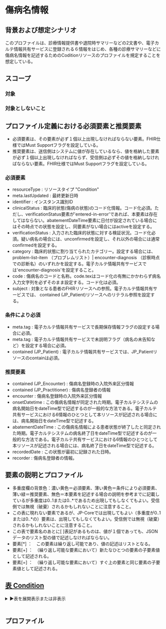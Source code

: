 # 傷病名情報

## 背景および想定シナリオ
このプロファイルは、診療情報提供書や退院時サマリーなどの2文書や、電子カルテ情報共有サービスに登録される６情報をはじめ、各種の診療サマリーなどに傷病名情報を記述するためのCoditionリソースのプロファイルを規定することを想定している。


## スコープ
### 対象


### 対象としないこと

## プロファイル定義における必須要素と推奨要素
  - 必須要素は、その要素が必ず１個以上出現しなければならない要素。FHIR仕様ではMust Supportフラグを設定している。
  - 推奨要素は、送信側はシステムに値が存在しているなら、値を格納した要素が必ず１個以上出現しなければならず、受信側は必ずその値を格納しなければならない要素。FHIR仕様ではMust Supportフラグを設定している。

### 必須要素
  - resourceType : リソースタイプ "Condition"
  - meta.lastUpdated : 最終更新日時
  - identifier : インスタンス識別ID
  - clinicalStatus : 臨床的状態(傷病の状態)のコード化情報。コード化必須。ただし、verificationStatus要素が'entered-in-error'であれば、本要素は存在してはならない。abatementDateTime要素に日付が設定されている場合にはその時点での状態を設定し、同要素がない場合にはactiveを設定する。
  - verificationStatus : 入力された臨床的状態に対する検証状況。コード化必須。疑い病名の場合には、unconfirmedを設定し、それ以外の場合には通常confirmedを設定する。
  - category : 臨床的状態に割り当てられたカテゴリー。設定する場合には、problem-list-item （プロブレムリスト）| encounter-diagnosis （診察時点での診断名）のいずれかを設定する。電子カルテ情報共有サービスでは'encounter-diagnosis'を設定すること。
  - code : 傷病名のコードと名称。code.texはコード化の有無にかかわらず病名入力文字列を必ずそのまま設定する。コード化は必須。
  - subject : 対象となる患者のFHIRリソースへの参照。電子カルテ情報共有サービスでは、 contained (JP_Patient)リソースへのリテラル参照を設定する。

### 条件により必須
  - meta.tag : 電子カルテ情報共有サービスで長期保存情報フラグの設定する場合に必須。
  - meta.tag : 電子カルテ情報共有サービスで未説明フラグ（病名の未告知など）を設定する場合に必須。
  - contained (JP_Patient) : 電子カルテ情報共有サービスでは、JP_Patientリソースのcontainは必須。

### 推奨要素
  - contained (JP_Encounter) : 傷病名登録時の入院外来区分情報
  - contained (JP_Practitioner) : 傷病名登録者の情報
  - encounter : 傷病名登録時の入院外来区分情報
  - onsetDatetime : この傷病名情報が同定された時期。電子カルテシステムの病名開始日をdateTime型で記述するのが一般的な方法である。電子カルテ共有サービスにおける6情報のひとつとして本リソースが記述される場合には、病名開始日をdateTime型で記述する。
  - abatementDateTime : この傷病名情報による患者状態が終了したと同定された時期。電子カルテシステムの病名終了日をdateTime型で記述するのが一般的な方法である。電子カルテ共有サービスにおける6情報のひとつとして本リソースが記述される場合には、病名終了日をdateTime型で記述する。
  - recordedDate : この状態が最初に記録された日時。
  - recorder : 傷病名登録者の情報。

## 要素の説明とプロファイル
  - 多重度欄の背景色：濃い黄色＝必須要素、薄い黄色＝条件により必須要素、薄い緑＝推奨要素、無色＝本要素を記述する場合の説明を参考までに記載しているが多重度は0..1または0..*であるため出現してもしなくてもよい。受信側では無視（破棄）されるかもしれないことに注意すること。
  - この表に現れない要素であるが、JP-Coreでは出現してもよい（多重度が0..1または0..*の）要素は、出現してもしなくてもよい。受信側では無視（破棄）されるかもしれないことに注意すること。
  - この表で要素名のあとに[ ]表記があるものは、値が１個であっても、JSONデータのリスト型の値で記述しなければならない。
  - 要素[*] ：　この要素は繰り返し可能であり、値の記述はリストとなる。
  - 要素[+] ：　（繰り返し可能な要素において）新たなひとつの要素の子要素値として記述される。
  - 要素[=] ：　（繰り返し可能な要素において）すぐ上の要素と同じ要素の子要素値として記述される。


## [表 Condition](Condition.html)
<details>
<summary>▶️表を展開表示または非表示</summary>
<div id="ConditionTable_25764" class="StructureDefinition-JP-Condition-eCS-intro-profile-table" align=center x:publishsource="Excel">

<table border=0 cellpadding=0 cellspacing=0 width=1028 style='border-collapse:
 collapse;table-layout:fixed;width:771pt'>
 <col width=97 style='mso-width-source:userset;mso-width-alt:2669;width:73pt'>
 <col width=73 span=3 style='mso-width-source:userset;mso-width-alt:2011;
 width:55pt'>
 <col width=35 style='mso-width-source:userset;mso-width-alt:950;width:26pt'>
 <col width=87 style='mso-width-source:userset;mso-width-alt:2377;width:65pt'>
 <col width=359 style='mso-width-source:userset;mso-width-alt:9837;width:269pt'>
 <col width=36 style='mso-width-source:userset;mso-width-alt:987;width:27pt'>
 <col width=195 style='mso-width-source:userset;mso-width-alt:5339;width:146pt'>
 <tr height=100 style='height:75.0pt'>
  <td height=100 class=xl65 width=97 style='height:75.0pt;width:73pt'>要素Lv1</td>
  <td class=xl66 width=73 style='width:55pt'>要素Lv2</td>
  <td class=xl66 width=73 style='width:55pt'>要素Lv3</td>
  <td class=xl66 width=73 style='width:55pt'>要素Lv4</td>
  <td class=xl67 width=35 style='width:26pt'>多重度</td>
  <td class=xl66 width=87 style='width:65pt'>型</td>
  <td class=xl66 width=359 style='width:269pt'>説明</td>
  <td class=xl66 width=36 style='width:27pt'><ruby>固定値<span style='display:
  none'><rt class=font5>コテイチ</rt></span></ruby> <br>
    <ruby>／<span style='display:none'><rt class=font5>レイジ</rt></span></ruby> <ruby>例<span
  style='display:none'><rt class=font5>ジ</rt></span></ruby> 示</td>
  <td class=xl68 width=195 style='width:146pt'><ruby>固定値<span style='display:
  none'><rt class=font5>コテイチ</rt></span></ruby> または<ruby>例示<span
  style='display:none'><rt class=font5>レイジ</rt></span></ruby></td>
 </tr>
 <tr height=40 style='height:30.0pt'>
  <td height=40 class=xl69 width=97 style='height:30.0pt;width:73pt'>resourceType</td>
  <td class=xl70 width=73 style='width:55pt'>　</td>
  <td class=xl70 width=73 style='width:55pt'>　</td>
  <td class=xl70 width=73 style='width:55pt'>　</td>
  <td class=xl71 width=35 style='width:26pt'>1..1</td>
  <td class=xl70 width=87 style='width:65pt'>　</td>
  <td class=xl72 width=359 style='width:269pt'>Conditionリソースであることを示す</td>
  <td class=xl70 width=36 style='width:27pt'>固定値</td>
  <td class=xl73 width=195 style='width:146pt'>&quot;Condition&quot;</td>
 </tr>
 <tr height=27 style='height:20.0pt'>
  <td height=27 class=xl69 width=97 style='height:20.0pt;width:73pt'>meta</td>
  <td class=xl70 width=73 style='width:55pt'>　</td>
  <td class=xl70 width=73 style='width:55pt'>　</td>
  <td class=xl70 width=73 style='width:55pt'>　</td>
  <td class=xl71 width=35 style='width:26pt'>1..1</td>
  <td class=xl70 width=87 style='width:65pt'>Meta</td>
  <td class=xl70 width=359 style='width:269pt'>　</td>
  <td class=xl70 width=36 style='width:27pt'>　</td>
  <td class=xl73 width=195 style='width:146pt'>　</td>
 </tr>
 <tr height=40 style='height:30.0pt'>
  <td height=40 class=xl69 width=97 style='height:30.0pt;width:73pt'>meta</td>
  <td class=xl70 width=73 style='width:55pt'>lastUpdated</td>
  <td class=xl70 width=73 style='width:55pt'>　</td>
  <td class=xl70 width=73 style='width:55pt'>　</td>
  <td class=xl71 width=35 style='width:26pt'>1..1</td>
  <td class=xl70 width=87 style='width:65pt'>instant</td>
  <td class=xl70 width=359 style='width:269pt'>最終更新日時。YYYY-MM-DDThh:mm:ss.sss+zz:zz</td>
  <td class=xl70 width=36 style='width:27pt'>例示</td>
  <td class=xl73 width=195 style='width:146pt'>&quot;2015-02-07T13:28:17.239+09:00&quot;</td>
 </tr>
 <tr height=80 style='height:60.0pt'>
  <td height=80 class=xl69 width=97 style='height:60.0pt;width:73pt'>meta</td>
  <td class=xl70 width=73 style='width:55pt'>profile[+]</td>
  <td class=xl70 width=73 style='width:55pt'>　</td>
  <td class=xl70 width=73 style='width:55pt'>　</td>
  <td class=xl74 width=35 style='width:26pt'>0..*</td>
  <td class=xl70 width=87 style='width:65pt'>canonical(StructureDefinition)</td>
  <td class=xl70 width=359 style='width:269pt'>準拠しているプロファイルを受信側に通知したい場合には、本文書のプロファイルを識別するURLを指定する。</td>
  <td class=xl70 width=36 style='width:27pt'>固定値</td>
  <td class=xl73 width=195 style='width:146pt'>&quot;http://jpfhir.jp/fhir/eClinicalSummary/StructureDefinition/JP_AllergyIntolerance_eClinicalSummary&quot;</td>
 </tr>
 <tr height=27 style='height:20.0pt'>
  <td height=27 class=xl69 width=97 style='height:20.0pt;width:73pt'>meta</td>
  <td class=xl70 width=73 style='width:55pt'>tag[*]</td>
  <td class=xl70 width=73 style='width:55pt'>　</td>
  <td class=xl70 width=73 style='width:55pt'>　</td>
  <td class=xl74 width=35 style='width:26pt'>0..*</td>
  <td class=xl70 width=87 style='width:65pt'>Coding</td>
  <td class=xl70 width=359 style='width:269pt'><ruby>本リソースのタグ情報<span
  style='display:none'><rt>ジョウホウ </rt></span></ruby></td>
  <td class=xl70 width=36 style='width:27pt'>　</td>
  <td class=xl73 width=195 style='width:146pt'>　</td>
 </tr>
 <tr height=60 style='height:45.0pt'>
  <td height=60 class=xl69 width=97 style='height:45.0pt;width:73pt'>meta</td>
  <td class=xl70 width=73 style='width:55pt'>tag[+]</td>
  <td class=xl70 width=73 style='width:55pt'>system</td>
  <td class=xl70 width=73 style='width:55pt'>　</td>
  <td class=xl74 width=35 style='width:26pt'>1..1</td>
  <td class=xl70 width=87 style='width:65pt'>uri</td>
  <td class=xl75 width=359 style='width:269pt'>電子カルテ情報共有サービスで長期保存情報フラグの設定する場合に使用</td>
  <td class=xl70 width=36 style='width:27pt'>固定値</td>
  <td class=xl73 width=195 style='width:146pt'>&quot;http:/jpfhir.jp/fhir/clins/CodeSystem/JP_ehrshrs_indication&quot;</td>
 </tr>
 <tr height=40 style='height:30.0pt'>
  <td height=40 class=xl69 width=97 style='height:30.0pt;width:73pt'>meta</td>
  <td class=xl70 width=73 style='width:55pt'>tag[=]</td>
  <td class=xl70 width=73 style='width:55pt'>code</td>
  <td class=xl70 width=73 style='width:55pt'>　</td>
  <td class=xl74 width=35 style='width:26pt'>1..1</td>
  <td class=xl70 width=87 style='width:65pt'>code</td>
  <td class=xl70 width=359 style='width:269pt'>長期保存情報フラグ</td>
  <td class=xl70 width=36 style='width:27pt'>固定値</td>
  <td class=xl73 width=195 style='width:146pt'>&quot;LTS&quot;</td>
 </tr>
 <tr height=100 style='height:75.0pt'>
  <td height=100 class=xl69 width=97 style='height:75.0pt;width:73pt'>meta</td>
  <td class=xl70 width=73 style='width:55pt'>tag[+]</td>
  <td class=xl70 width=73 style='width:55pt'>system</td>
  <td class=xl70 width=73 style='width:55pt'>　</td>
  <td class=xl74 width=35 style='width:26pt'>1..1</td>
  <td class=xl70 width=87 style='width:65pt'>uri</td>
  <td class=xl75 width=359 style='width:269pt'>電子カルテ情報共有サービスで未告知情報または未説明フラグを設定する場合に使用（本リソース種別で使用することが許可されているか、あるいは設定した情報が利用されるかどうかについては、電子カルテ情報共有サービスの運用仕様によって確認することが必要）</td>
  <td class=xl70 width=36 style='width:27pt'>固定値</td>
  <td class=xl73 width=195 style='width:146pt'>&quot;http:/jpfhir.jp/fhir/clins/CodeSystem/JP_ehrshrs_indication&quot;</td>
 </tr>
 <tr height=40 style='height:30.0pt'>
  <td height=40 class=xl69 width=97 style='height:30.0pt;width:73pt'>meta</td>
  <td class=xl70 width=73 style='width:55pt'>tag[=]</td>
  <td class=xl70 width=73 style='width:55pt'>code</td>
  <td class=xl70 width=73 style='width:55pt'>　</td>
  <td class=xl74 width=35 style='width:26pt'>1..1</td>
  <td class=xl70 width=87 style='width:65pt'>code</td>
  <td class=xl70 width=359 style='width:269pt'>未告知情報または未説明フラグ</td>
  <td class=xl70 width=36 style='width:27pt'>固定値</td>
  <td class=xl73 width=195 style='width:146pt'>&quot;UNINFORMED&quot;</td>
 </tr>
 <tr height=27 style='height:20.0pt'>
  <td height=27 class=xl69 width=97 style='height:20.0pt;width:73pt'>contained[*]</td>
  <td class=xl70 width=73 style='width:55pt'>　</td>
  <td class=xl70 width=73 style='width:55pt'>　</td>
  <td class=xl70 width=73 style='width:55pt'>　</td>
  <td class=xl76 width=35 style='width:26pt'>0..*</td>
  <td class=xl70 width=87 style='width:65pt'>　</td>
  <td class=xl70 width=359 style='width:269pt'>　</td>
  <td class=xl70 width=36 style='width:27pt'>　</td>
  <td class=xl73 width=195 style='width:146pt'>　</td>
 </tr>
 <tr height=100 style='height:75.0pt'>
  <td height=100 class=xl69 width=97 style='height:75.0pt;width:73pt'>contained[+]</td>
  <td class=xl70 width=73 style='width:55pt'>　</td>
  <td class=xl70 width=73 style='width:55pt'>　</td>
  <td class=xl70 width=73 style='width:55pt'>　</td>
  <td class=xl76 width=35 style='width:26pt'>0..1*</td>
  <td class=xl70 width=87 style='width:65pt'>Resource(JP_Patient |
  JP_Patient_eCS_Contained )</td>
  <td class=xl70 width=359 style='width:269pt'>patient要素から参照される場合には、そのJP_Patientリソースの実体。JP_Patientリソースの必須要素だけが含まれればよい。<br>
    <font class="font7">電子カルテ情報共有サービスでは、JP_Patientリソースのcontainedは必須。</font></td>
  <td class=xl70 width=36 style='width:27pt'>　</td>
  <td class=xl73 width=195 style='width:146pt'>　</td>
 </tr>
 <tr height=120 style='height:90.0pt'>
  <td height=120 class=xl69 width=97 style='height:90.0pt;width:73pt'>contained[+]</td>
  <td class=xl70 width=73 style='width:55pt'>　</td>
  <td class=xl70 width=73 style='width:55pt'>　</td>
  <td class=xl70 width=73 style='width:55pt'>　</td>
  <td class=xl74 width=35 style='width:26pt'>0..1*</td>
  <td class=xl70 width=87 style='width:65pt'>Resource(JP_Encounter |
  JP_Encounter_eCS_Contained)</td>
  <td class=xl70 width=359 style='width:269pt'>encounter要素から参照される場合には、そのJP_Encounterリソースの実体。JP_Encounterリソースの必須要素だけが含まれればよい。ここで埋め込まれるJP_Encounterリソースでは、Encounter.classにこの情報を記録したときの受診情報（入外区分など）を記述して使用する。</td>
  <td class=xl70 width=36 style='width:27pt'>　</td>
  <td class=xl73 width=195 style='width:146pt'>　</td>
 </tr>
 <tr height=120 style='height:90.0pt'>
  <td height=120 class=xl69 width=97 style='height:90.0pt;width:73pt'>contained[+]</td>
  <td class=xl70 width=73 style='width:55pt'>　</td>
  <td class=xl70 width=73 style='width:55pt'>　</td>
  <td class=xl70 width=73 style='width:55pt'>　</td>
  <td class=xl74 width=35 style='width:26pt'>0..1*</td>
  <td class=xl70 width=87 style='width:65pt'>Resource(JP_Practitioner |
  JP_Practitioner_eCS_Contained )</td>
  <td class=xl70 width=359 style='width:269pt'>recorder要素から参照される場合には、そのJP_Practitionerリソースの実体。JP_Practitionerリソースの必須要素だけが含まれればよい。</td>
  <td class=xl70 width=36 style='width:27pt'>　</td>
  <td class=xl73 width=195 style='width:146pt'>　</td>
 </tr>
 <tr height=120 style='height:90.0pt'>
  <td height=120 class=xl69 width=97 style='height:90.0pt;width:73pt'>identifier[*]</td>
  <td class=xl70 width=73 style='width:55pt'>　</td>
  <td class=xl70 width=73 style='width:55pt'>　</td>
  <td class=xl70 width=73 style='width:55pt'>　</td>
  <td class=xl71 width=35 style='width:26pt'>1..*</td>
  <td class=xl70 width=87 style='width:65pt'>Identifier</td>
  <td class=xl70 width=359 style='width:269pt'>この傷病名情報を作成した施設内で、この傷病名情報を他の傷病名情報と一意に区別できるID。このID情報をキーとして本傷病名情報の更新・削除ができる一意性があること。このidentifier以外のIDも追加して複数格納しても構わない。少なくともひとつのidentifierは次の仕様に従う値を設定すること。</td>
  <td class=xl70 width=36 style='width:27pt'>　</td>
  <td class=xl73 width=195 style='width:146pt'>　</td>
 </tr>
 <tr height=84 style='height:63.0pt'>
  <td height=84 class=xl69 width=97 style='height:63.0pt;width:73pt'>identifier[+]</td>
  <td class=xl70 width=73 style='width:55pt'>system</td>
  <td class=xl70 width=73 style='width:55pt'>　</td>
  <td class=xl70 width=73 style='width:55pt'>　</td>
  <td class=xl71 width=35 style='width:26pt'>1..1</td>
  <td class=xl70 width=87 style='width:65pt'>uri</td>
  <td class=xl70 width=359 style='width:269pt'>　</td>
  <td class=xl70 width=36 style='width:27pt'>固定値</td>
  <td class=xl79 width=195 style='width:146pt'><a
  href="http://jpfhir.jp/fhir/core/IdSystem/resourceInstance-identifier">http://jpfhir.jp/fhir/core/IdSystem/resourceInstance-identifier<ruby><font
  class="font5"><rt class=font5></rt></font></ruby></a></td>
 </tr>
 <tr height=40 style='height:30.0pt'>
  <td height=40 class=xl69 width=97 style='height:30.0pt;width:73pt'>identifier[=]</td>
  <td class=xl70 width=73 style='width:55pt'>value</td>
  <td class=xl70 width=73 style='width:55pt'>　</td>
  <td class=xl70 width=73 style='width:55pt'>　</td>
  <td class=xl71 width=35 style='width:26pt'>1..1</td>
  <td class=xl70 width=87 style='width:65pt'>string</td>
  <td class=xl70 width=359 style='width:269pt'>傷病名情報IDの文字列。URI形式を使う場合には、urn:ietf:rfc:3986に準拠すること。</td>
  <td class=xl70 width=36 style='width:27pt'>例示</td>
  <td class=xl73 width=195 style='width:146pt'>&quot;1311234567-2020-00123456&quot;</td>
 </tr>
 <tr height=80 style='height:60.0pt'>
  <td height=80 class=xl69 width=97 style='height:60.0pt;width:73pt'>clinicalStatus</td>
  <td class=xl70 width=73 style='width:55pt'>　</td>
  <td class=xl70 width=73 style='width:55pt'>　</td>
  <td class=xl70 width=73 style='width:55pt'>　</td>
  <td class=xl76 width=35 style='width:26pt'>0..1</td>
  <td class=xl70 width=87 style='width:65pt'>CodeableConcept</td>
  <td class=xl70 width=359 style='width:269pt'>臨床的状態。病名最終日（abatementDateTime)での状態（転帰）。コードでの記述は必須。ただし、verificationStatus要素が'entered-in-error'であれば、本要素は存在してはな<ruby>らな<span
  style='display:none'><rt>ヨウソ &#0;l&#2;&#4;&#2;&#8;</rt></span></ruby>い。それ以外では、必須。</td>
  <td class=xl70 width=36 style='width:27pt'>　</td>
  <td class=xl73 width=195 style='width:146pt'>　</td>
 </tr>
 <tr height=40 style='height:30.0pt'>
  <td height=40 class=xl69 width=97 style='height:30.0pt;width:73pt'>clinicalStatus</td>
  <td class=xl70 width=73 style='width:55pt'>coding[*]</td>
  <td class=xl70 width=73 style='width:55pt'>　</td>
  <td class=xl70 width=73 style='width:55pt'>　</td>
  <td class=xl71 width=35 style='width:26pt'>1..*</td>
  <td class=xl70 width=87 style='width:65pt'>Coding</td>
  <td class=xl70 width=359 style='width:269pt'>臨床的状態のステータスのコード化情報</td>
  <td class=xl70 width=36 style='width:27pt'>　</td>
  <td class=xl73 width=195 style='width:146pt'>　</td>
 </tr>
 <tr height=60 style='height:45.0pt'>
  <td height=60 class=xl69 width=97 style='height:45.0pt;width:73pt'>clinicalStatus</td>
  <td class=xl70 width=73 style='width:55pt'>coding[+]</td>
  <td class=xl70 width=73 style='width:55pt'>system</td>
  <td class=xl70 width=73 style='width:55pt'>　</td>
  <td class=xl71 width=35 style='width:26pt'>1..1</td>
  <td class=xl70 width=87 style='width:65pt'>ur</td>
  <td class=xl70 width=359 style='width:269pt'>コードで記述が必須で、少なくともひとつのsystem値は固定値。</td>
  <td class=xl70 width=36 style='width:27pt'>固定値</td>
  <td class=xl73 width=195 style='width:146pt'>&quot;http://terminology.hl7.org/CodeSystem/condition-clinical&quot;</td>
 </tr>
 <tr height=100 style='height:75.0pt'>
  <td height=100 class=xl69 width=97 style='height:75.0pt;width:73pt'>clinicalStatus</td>
  <td class=xl70 width=73 style='width:55pt'>coding[=]</td>
  <td class=xl70 width=73 style='width:55pt'>code</td>
  <td class=xl70 width=73 style='width:55pt'>　</td>
  <td class=xl71 width=35 style='width:26pt'>1..1</td>
  <td class=xl70 width=87 style='width:65pt'>code</td>
  <td class=xl70 width=359 style='width:269pt'>コード表　http://terminology.hl7.org/CodeSystem/condition-clinical　から　active（存続）,
  remission(軽快、寛解), inactive（治癒以外での病名の終了）, resolved (治癒) 、unknown（<ruby>不明<span
  style='display:none'><rt>フメイ </rt></span></ruby>）のいずれかを選ぶ。</td>
  <td class=xl70 width=36 style='width:27pt'>例示</td>
  <td class=xl73 width=195 style='width:146pt'>&quot;active&quot;</td>
 </tr>
 <tr height=40 style='height:30.0pt'>
  <td height=40 class=xl69 width=97 style='height:30.0pt;width:73pt'>clinicalStatus</td>
  <td class=xl70 width=73 style='width:55pt'>coding[=]</td>
  <td class=xl70 width=73 style='width:55pt'>dispkay</td>
  <td class=xl70 width=73 style='width:55pt'>　</td>
  <td class=xl71 width=35 style='width:26pt'>1..1</td>
  <td class=xl70 width=87 style='width:65pt'>string</td>
  <td class=xl70 width=359 style='width:269pt'>Active|Remission|Resolved|Unknownのいずれかの文字列。</td>
  <td class=xl70 width=36 style='width:27pt'>例示</td>
  <td class=xl73 width=195 style='width:146pt'>”Active&quot;</td>
 </tr>
 <tr height=40 style='height:30.0pt'>
  <td height=40 class=xl69 width=97 style='height:30.0pt;width:73pt'>clinicalStatus</td>
  <td class=xl70 width=73 style='width:55pt'>text</td>
  <td class=xl70 width=73 style='width:55pt'>　</td>
  <td class=xl70 width=73 style='width:55pt'>　</td>
  <td class=xl71 width=35 style='width:26pt'>0..1</td>
  <td class=xl70 width=87 style='width:65pt'>string</td>
  <td class=xl70 width=359 style='width:269pt'>コードだけでは記述できない情報がある場合にコードと併用してもよい。値が使用されない可能性はある。</td>
  <td class=xl70 width=36 style='width:27pt'>　</td>
  <td class=xl73 width=195 style='width:146pt'>　</td>
 </tr>
 <tr height=80 style='height:60.0pt'>
  <td height=80 class=xl69 width=97 style='height:60.0pt;width:73pt'>verificationStatus</td>
  <td class=xl70 width=73 style='width:55pt'>　</td>
  <td class=xl70 width=73 style='width:55pt'>　</td>
  <td class=xl70 width=73 style='width:55pt'>　</td>
  <td class=xl80 width=35 style='width:26pt'>1..1<ruby><font class="font5"><rt
  class=font5></rt></font></ruby></td>
  <td class=xl70 width=87 style='width:65pt'>CodeableConcept</td>
  <td class=xl70 width=359 style='width:269pt'>入力された臨床的状態に対する検証状況を示す。確からしさと考えられる。コード化記述が必須。clinicalStatusとの制約条件を参照のこと。<font
  class="font7">疑い病名フラグとして使用する。</font></td>
  <td class=xl70 width=36 style='width:27pt'>　</td>
  <td class=xl73 width=195 style='width:146pt'>　</td>
 </tr>
 <tr height=40 style='height:30.0pt'>
  <td height=40 class=xl69 width=97 style='height:30.0pt;width:73pt'>verificationStatus</td>
  <td class=xl70 width=73 style='width:55pt'>coding[*]</td>
  <td class=xl70 width=73 style='width:55pt'>　</td>
  <td class=xl70 width=73 style='width:55pt'>　</td>
  <td class=xl80 width=35 style='width:26pt'>1..*</td>
  <td class=xl70 width=87 style='width:65pt'>Coding</td>
  <td class=xl77>臨床的状態に対する検証状況のコード化情報</td>
  <td class=xl70 width=36 style='width:27pt'>　</td>
  <td class=xl73 width=195 style='width:146pt'>　</td>
 </tr>
 <tr height=60 style='height:45.0pt'>
  <td height=60 class=xl69 width=97 style='height:45.0pt;width:73pt'>verificationStatus</td>
  <td class=xl70 width=73 style='width:55pt'>coding[+]</td>
  <td class=xl70 width=73 style='width:55pt'>system</td>
  <td class=xl70 width=73 style='width:55pt'>　</td>
  <td class=xl80 width=35 style='width:26pt'>1..1</td>
  <td class=xl70 width=87 style='width:65pt'>uri</td>
  <td class=xl70 width=359 style='width:269pt'>コードで記述が必須で、少なくともひとつのsystem値は固定値。</td>
  <td class=xl70 width=36 style='width:27pt'>固定値</td>
  <td class=xl73 width=195 style='width:146pt'>&quot;http://terminology.hl7.org/CodeSystem/allergyintolerance-verification&quot;</td>
 </tr>
 <tr height=160 style='height:120.0pt'>
  <td height=160 class=xl69 width=97 style='height:120.0pt;width:73pt'>verificationStatus</td>
  <td class=xl70 width=73 style='width:55pt'>coding[=]</td>
  <td class=xl70 width=73 style='width:55pt'>code</td>
  <td class=xl70 width=73 style='width:55pt'>　</td>
  <td class=xl80 width=35 style='width:26pt'>1..1</td>
  <td class=xl70 width=87 style='width:65pt'>code</td>
  <td class=xl70 width=359 style='width:269pt'>unconfirmed|confirmed|refuted|entered-in-error(未確認|確認済み|否定された|入力エラー)のいずれか（ValueSethttp://hl7.org/fhir/ValueSet/allergyintolerance-verificationより選択することが必須）。<br>
    疑い病名フラグがない病名には、confirmed を<ruby>必<span style='display:none'><rt>カナラズ </rt></span></ruby>ず設定する。<br>
    疑い病名フラグのある病名には、unconfirmed を必ず設定する。</td>
  <td class=xl70 width=36 style='width:27pt'>例示</td>
  <td class=xl73 width=195 style='width:146pt'>&quot;Unconfirmed&quot;</td>
 </tr>
 <tr height=40 style='height:30.0pt'>
  <td height=40 class=xl69 width=97 style='height:30.0pt;width:73pt'>verificationStatus</td>
  <td class=xl70 width=73 style='width:55pt'>coding[=]</td>
  <td class=xl70 width=73 style='width:55pt'>dispkay</td>
  <td class=xl70 width=73 style='width:55pt'>　</td>
  <td class=xl80 width=35 style='width:26pt'>1..1</td>
  <td class=xl70 width=87 style='width:65pt'>string</td>
  <td class=xl70 width=359 style='width:269pt'>Unconfirmed|Confirmed|Refuted|EnteredinErrorのいずれかの文字列。</td>
  <td class=xl70 width=36 style='width:27pt'>例示</td>
  <td class=xl73 width=195 style='width:146pt'>”Unconfirmed&quot;</td>
 </tr>
 <tr height=60 style='height:45.0pt'>
  <td height=60 class=xl69 width=97 style='height:45.0pt;width:73pt'>verificationStatus</td>
  <td class=xl70 width=73 style='width:55pt'>text</td>
  <td class=xl70 width=73 style='width:55pt'>　</td>
  <td class=xl70 width=73 style='width:55pt'>　</td>
  <td class=xl80 width=35 style='width:26pt'>0..1</td>
  <td class=xl70 width=87 style='width:65pt'>string</td>
  <td class=xl70 width=359 style='width:269pt'>コードだけでは記述できない情報がある場合や、コード化できない場合には本要素だけで記述してもよい。コードと併用してもよい</td>
  <td class=xl70 width=36 style='width:27pt'>　</td>
  <td class=xl73 width=195 style='width:146pt'>　</td>
 </tr>
 <tr height=100 style='height:75.0pt'>
  <td height=100 class=xl69 width=97 style='height:75.0pt;width:73pt'>category</td>
  <td class=xl70 width=73 style='width:55pt'>　</td>
  <td class=xl70 width=73 style='width:55pt'>　</td>
  <td class=xl70 width=73 style='width:55pt'>　</td>
  <td class=xl80 width=35 style='width:26pt'>1..1</td>
  <td class=xl70 width=87 style='width:65pt'>code</td>
  <td class=xl70 width=359 style='width:269pt'><ruby>臨床<span style='display:
  none'><rt>リンショウ </rt></span></ruby><ruby>的<span style='display:none'><rt>テキ </rt></span></ruby>状態に割り当てられたカテゴリー。設定する<ruby>場合<span
  style='display:none'><rt>バアイ </rt></span></ruby>には、problem-list-item
  （プロブレムリスト）| encounter-diagnosis （<ruby>診察<span style='display:none'><rt>シンサツ </rt></span></ruby><ruby>時点<span
  style='display:none'><rt>ジテン </rt></span></ruby>での<ruby>診断名<span
  style='display:none'><rt>シンダンメイ </rt></span></ruby>）のいずれ<ruby>かを<span
  style='display:none'><rt>セッテイ </rt></span></ruby>設定する。<ruby><font
  class="font7">電</font><span style='display:none'><rt>ホン </rt></span></ruby><ruby><font
  class="font7">子カ</font><span style='display:none'><rt>ヨウソ </rt></span></ruby><font
  class="font7">ルテ情</font><ruby><font class="font7">報共</font><span
  style='display:none'><rt>バアイ </rt></span></ruby><font class="font7">有サービスでは、category要素は省略または、'encounter-diagnosis'とすること。</font></td>
  <td class=xl70 width=36 style='width:27pt'>例示</td>
  <td class=xl73 width=195 style='width:146pt'>&quot;encounter-diagnosi&quot;</td>
 </tr>
 <tr height=120 style='height:90.0pt'>
  <td height=120 class=xl69 width=97 style='height:90.0pt;width:73pt'>severity</td>
  <td class=xl70 width=73 style='width:55pt'>　</td>
  <td class=xl70 width=73 style='width:55pt'>　</td>
  <td class=xl70 width=73 style='width:55pt'>　</td>
  <td class=xl78 width=35 style='width:26pt'>0..1</td>
  <td class=xl70 width=87 style='width:65pt'>code</td>
  <td class=xl70 width=359 style='width:269pt'>潜在的な臨床的危険性、致命度。記述する場合は、コード表：&quot;http://jpfhir.jp/fhir/core/CodeSystem/JP_ConditionSeverity_CS&quot;からMI：軽度、MO：中度、SE：重度、UK：不明のいずれかを<ruby>設定<span
  style='display:none'><rt>セッテイ </rt></span></ruby>する。<br>
    </td>
  <td class=xl70 width=36 style='width:27pt'>例示</td>
  <td class=xl73 width=195 style='width:146pt'>&quot;high&quot;</td>
 </tr>
 <tr height=40 style='height:30.0pt'>
  <td height=40 class=xl69 width=97 style='height:30.0pt;width:73pt'>code</td>
  <td class=xl70 width=73 style='width:55pt'>　</td>
  <td class=xl70 width=73 style='width:55pt'>　</td>
  <td class=xl70 width=73 style='width:55pt'>　</td>
  <td class=xl71 width=35 style='width:26pt'>1..1</td>
  <td class=xl70 width=87 style='width:65pt'>CodeableConcept</td>
  <td class=xl70 width=359 style='width:269pt'>	傷病名のコードと名称。code.texはコード<ruby>化<span
  style='display:none'><rt>カ </rt></span></ruby>の<ruby>有無<span
  style='display:none'><rt>ウム </rt></span></ruby>にかかわらず<ruby>病名<span
  style='display:none'><rt>ビョウメイ </rt></span></ruby><ruby>入力<span
  style='display:none'><rt>ニュウリョク </rt></span></ruby><ruby>文字列<span
  style='display:none'><rt>モジレツ </rt></span></ruby>を<ruby>必<span
  style='display:none'><rt>カナラズ </rt></span></ruby>ずそのまま<ruby>設定<span
  style='display:none'><rt>セッテイ </rt></span></ruby>する。</td>
  <td class=xl70 width=36 style='width:27pt'>　</td>
  <td class=xl73 width=195 style='width:146pt'>　</td>
 </tr>
 <tr height=200 style='height:150.0pt'>
  <td height=200 class=xl69 width=97 style='height:150.0pt;width:73pt'>code</td>
  <td class=xl70 width=73 style='width:55pt'>coding[*]</td>
  <td class=xl70 width=73 style='width:55pt'>　</td>
  <td class=xl70 width=73 style='width:55pt'>　</td>
  <td class=xl71 width=35 style='width:26pt'>0..*</td>
  <td class=xl70 width=87 style='width:65pt'>Coding</td>
  <td class=xl70 width=359 style='width:269pt'>EDIS
  病名交換コード、病名管理番号、ICD10分類コード、レセプト電算処理用傷病名コード、またはレセプト電算処理用傷病名コードの未コード化コード(7桁all
  9)のいずれかまたは複数の組み合わせで表現することを<ruby>推奨<span style='display:none'><rt>スイショウ </rt></span></ruby>する。<br>
    <font class="font7">電子カルテ情報共有サービスでは、病名管理番号またはレセプト電算処理用傷病名コードのいずれかを必ず使用し、それ以外にICD10分類コードを</font><ruby><font
  class="font7">追加</font><span style='display:none'><rt>ツイカ </rt></span></ruby><font
  class="font7">することを</font><ruby><font class="font7">推奨</font><span
  style='display:none'><rt>スイショウ </rt></span></ruby><font class="font7">する。なお、</font><ruby><font
  class="font7">病名</font><span style='display:none'><rt>ビョウメイ </rt></span></ruby><font
  class="font7">のコード</font><ruby><font class="font7">化</font><span
  style='display:none'><rt>カ </rt></span></ruby><font class="font7">ができない</font><ruby><font
  class="font7">場合</font><span style='display:none'><rt>バアイ </rt></span></ruby><font
  class="font7">には、レセプト電算処理用傷病名コードとして、未コード化コード(7桁all 9）を</font><ruby><font
  class="font7">使用</font><span style='display:none'><rt>&#0;k&#2;&#6;</rt></span></ruby><ruby><font
  class="font7">使用</font><span style='display:none'><rt></rt></span></ruby><font
  class="font7">する。</font></td>
  <td class=xl70 width=36 style='width:27pt'>　</td>
  <td class=xl73 width=195 style='width:146pt'>　</td>
 </tr>
 <tr height=180 style='height:135.0pt'>
  <td height=180 class=xl69 width=97 style='height:135.0pt;width:73pt'>code</td>
  <td class=xl70 width=73 style='width:55pt'>coding[+]</td>
  <td class=xl70 width=73 style='width:55pt'>system</td>
  <td class=xl70 width=73 style='width:55pt'>　</td>
  <td class=xl71 width=35 style='width:26pt'>1..1</td>
  <td class=xl70 width=87 style='width:65pt'>uri</td>
  <td class=xl70 width=359 style='width:269pt'><ruby>M<span style='display:
  none'><rt>ttp://&#0;&#0;&#1;=~&#1;@ö&#2;Dö&#1;Hü&#1;Mþ&#2;QĄ&#2;&#0;&#0;&#0;&#0;&#14;耀&#14;&quot;牛乳・乳製品（詳細不明）&quot;&#1;&#12;&#28;5&#0;&#0;&#0;&#0;&#0;&#0;&#0;&#0;&#8;</rt></span></ruby>EDIS
  病名交換コード：urn:oid:1.2.392.200119.4.101.6<br>
    病名管理番号：urn:oid:1.2.392.200119.4.101.2<br>
    ICD10分類コード：urn:oid:2.16.840.1.113883.6.3.1（<ruby>仮<span style='display:
  none'><rt>&#0;&#8;&quot;</rt></span></ruby>）<br>
   
  レセプト電算処理用傷病名コード：http://jpfhir.jp/fhir/CodeSystem/claimSystem_syobyomei_CS（仮）<br>
    <br>
    </td>
  <td class=xl70 width=36 style='width:27pt'>例示</td>
  <td class=xl73 width=195 style='width:146pt'>urn:oid:1.2.392.200119.4.101.2</td>
 </tr>
 <tr height=27 style='height:20.0pt'>
  <td height=27 class=xl69 width=97 style='height:20.0pt;width:73pt'>code</td>
  <td class=xl70 width=73 style='width:55pt'>coding[=]</td>
  <td class=xl70 width=73 style='width:55pt'>code</td>
  <td class=xl70 width=73 style='width:55pt'>　</td>
  <td class=xl71 width=35 style='width:26pt'>1..1</td>
  <td class=xl70 width=87 style='width:65pt'>code</td>
  <td class=xl70 width=359 style='width:269pt'>コード</td>
  <td class=xl70 width=36 style='width:27pt'>例示</td>
  <td class=xl73 width=195 style='width:146pt'>&quot;20064049&quot;</td>
 </tr>
 <tr height=27 style='height:20.0pt'>
  <td height=27 class=xl69 width=97 style='height:20.0pt;width:73pt'>code</td>
  <td class=xl70 width=73 style='width:55pt'>coding[=]</td>
  <td class=xl70 width=73 style='width:55pt'>dispkay</td>
  <td class=xl70 width=73 style='width:55pt'>　</td>
  <td class=xl71 width=35 style='width:26pt'>1..1</td>
  <td class=xl70 width=87 style='width:65pt'>string</td>
  <td class=xl70 width=359 style='width:269pt'>コードに対応する表示名</td>
  <td class=xl70 width=36 style='width:27pt'>例示</td>
  <td class=xl73 width=195 style='width:146pt'>&quot;十二指腸潰瘍&quot;</td>
 </tr>
 <tr height=180 style='height:135.0pt'>
  <td height=180 class=xl69 width=97 style='height:135.0pt;width:73pt'>code</td>
  <td class=xl70 width=73 style='width:55pt'>text</td>
  <td class=xl70 width=73 style='width:55pt'>　</td>
  <td class=xl70 width=73 style='width:55pt'>　</td>
  <td class=xl71 width=35 style='width:26pt'>1..1</td>
  <td class=xl70 width=87 style='width:65pt'>string</td>
  <td class=xl70 width=359 style='width:269pt'>MEDIS
  病名交換コード：urn:oid:1.2.392.200119.4.101.6<br>
    病名管理番号：urn:oid:1.2.392.200119.4.101.2<br>
    ICD10分類コード：urn:oid:2.16.840.1.113883.6.3.1（仮）<br>
   
  レセプト電算処理用傷病名コード：http://jpfhi.jp/fhir/CodeSystem/claimSystem_syobyomei_CS（仮）<br>
    <br>
    </td>
  <td class=xl70 width=36 style='width:27pt'>例示</td>
  <td class=xl73 width=195 style='width:146pt'>&quot;十二指腸潰瘍・<ruby>H1<span
  style='display:none'><rt>カツドウ </rt></span></ruby><ruby>期<span
  style='display:none'><rt>キ </rt></span></ruby>&quot;</td>
 </tr>
 <tr height=120 style='height:90.0pt'>
  <td height=120 class=xl69 width=97 style='height:90.0pt;width:73pt'>bodySite</td>
  <td class=xl70 width=73 style='width:55pt'>　</td>
  <td class=xl70 width=73 style='width:55pt'>　</td>
  <td class=xl70 width=73 style='width:55pt'>　</td>
  <td class=xl78 width=35 style='width:26pt'>0..*</td>
  <td class=xl70 width=87 style='width:65pt'>CodeableConcept</td>
  <td class=xl70 width=359 style='width:269pt'>該当する状態が現れている解剖学的な場所を示す。<br>
   
  system値はMEDIS標準病名マスター修飾語交換用コードを使用する場合の例示。&quot;1244&quot;は、MEDIS標準病名マスター修飾語交換用コードで&quot;腹部&quot;のコード。&quot;腹部&quot;はそのテキスト記述の例。</td>
  <td class=xl70 width=36 style='width:27pt'>例示</td>
  <td class=xl73 width=195 style='width:146pt'>.coding[+].system =
  .coding[=].&quot;urn:oid:1.2.392.200119.4.201.5&quot;<br>
    .coding[=].code = &quot;1244&quot;<br>
    .coding[=].display =&quot;腹部&quot;<br>
    .text&quot;腹部&quot;</td>
 </tr>
 <tr height=140 style='height:105.0pt'>
  <td height=140 class=xl69 width=97 style='height:105.0pt;width:73pt'>subject</td>
  <td class=xl70 width=73 style='width:55pt'>　</td>
  <td class=xl70 width=73 style='width:55pt'>　</td>
  <td class=xl70 width=73 style='width:55pt'>　</td>
  <td class=xl71 width=35 style='width:26pt'>1..1</td>
  <td class=xl70 width=87 style='width:65pt'>Reference(JP_Patient|
  JP_Patient_eCS_Contained)</td>
  <td class=xl70 width=359 style='width:269pt'><ruby>対象<span style='display:
  none'><rt>タイショウ </rt></span></ruby>となる患者のFHIRリソースへの参照。Bundleリソースなどで本リソースから参照可能なPatientリソースが同時に存在する場合には、そのリソースの識別URIを参照する。Containedリソースが存在する場合には、それを参照する記述（次行の例）、保険個人識別子が記述される外部リソースが蓄積されていてそれを参照する場合の記述（次次行の例）を示す。</td>
  <td class=xl70 width=36 style='width:27pt'>例示</td>
  <td class=xl73 width=195 style='width:146pt'>例 1<br>
    {<br>
    <span style='mso-spacerun:yes'>  </span>&quot;reference&quot;:<span
  style='mso-spacerun:yes'>  </span>&quot;urn: .....&quot;<br>
    }</td>
 </tr>
 <tr height=120 style='height:90.0pt'>
  <td height=120 class=xl69 width=97 style='height:90.0pt;width:73pt'>　</td>
  <td class=xl70 width=73 style='width:55pt'>　</td>
  <td class=xl70 width=73 style='width:55pt'>　</td>
  <td class=xl70 width=73 style='width:55pt'>　</td>
  <td class=xl78 width=35 style='width:26pt'>　</td>
  <td class=xl70 width=87 style='width:65pt'>　</td>
  <td class=xl81 width=359 style='width:269pt'>電子カルテ共有サービスにおける6情報のひとつとして本リソースが記述される場合は、JP_Patientタイプのリソース（Patient.idの値が&quot;#patient203987&quot;と仮定）が本リソースのContainedリソースとして埋め込み記述が必須であるため、そのcontainedリソースのid値(Patient.id)を記述する例２となる。</td>
  <td class=xl70 width=36 style='width:27pt'>例示</td>
  <td class=xl73 width=195 style='width:146pt'>例 2<br>
    {<br>
    <span style='mso-spacerun:yes'>  </span>&quot;reference&quot;:<span
  style='mso-spacerun:yes'>  </span>&quot;#patient203987&quot;<br>
    }</td>
 </tr>
 <tr height=260 style='height:195.0pt'>
  <td height=260 class=xl69 width=97 style='height:195.0pt;width:73pt'>　</td>
  <td class=xl70 width=73 style='width:55pt'>　</td>
  <td class=xl70 width=73 style='width:55pt'>　</td>
  <td class=xl70 width=73 style='width:55pt'>　</td>
  <td class=xl78 width=35 style='width:26pt'>　</td>
  <td class=xl70 width=87 style='width:65pt'>　</td>
  <td class=xl70 width=359 style='width:269pt'>保険個人識別子(例では、保険者等番号＝12345、被保険者証等の記号＝あいう、被保険者証等の番号＝１８７、枝番＝05の患者)を記述した外部にある患者リソースを参照する場合の例。</td>
  <td class=xl70 width=36 style='width:27pt'>例示</td>
  <td class=xl73 width=195 style='width:146pt'>例 ３<br>
    {<br>
    <span style='mso-spacerun:yes'>    </span>&quot;type&quot;:
  &quot;Patient&quot;,<span style='mso-spacerun:yes'>  </span><br>
    <span style='mso-spacerun:yes'>     </span>&quot;identifier&quot;:{<br>
    <span style='mso-spacerun:yes'>         </span>&quot;system&quot;:
  &quot;http:/jpfhir.jp/fhir/clins/Idsystem/JP_Insurance_member/00012345&quot;,<br>
    <span style='mso-spacerun:yes'>          </span>&quot;value&quot;:
  &quot;00012345:あいう:１８７:05&quot;<br>
    <span style='mso-spacerun:yes'>       </span>}<br>
    }<br>
    </td>
 </tr>
 <tr height=120 style='height:90.0pt'>
  <td height=120 class=xl69 width=97 style='height:90.0pt;width:73pt'>encounter</td>
  <td class=xl70 width=73 style='width:55pt'>　</td>
  <td class=xl70 width=73 style='width:55pt'>　</td>
  <td class=xl70 width=73 style='width:55pt'>　</td>
  <td class=xl74 width=35 style='width:26pt'>0..1</td>
  <td class=xl70 width=87 style='width:65pt'>Reference (JP_Encounter |
  JP_Encounter_eCS_Contained)</td>
  <td class=xl70 width=359 style='width:269pt'>この傷病名情報を記録したときの受診情報（入外区分など）を記述しているEncounterリソースへの参照。Bundleリソースなどで本リソースから参照可能なEncouertリソースが同時に存在する場合には、そのリソースの識別URIを参照する。Containedリソースが存在する場合には、それを参照する記述（次行の例）。</td>
  <td class=xl70 width=36 style='width:27pt'>例示</td>
  <td class=xl73 width=195 style='width:146pt'>例 1 <br>
    {<br>
    <span style='mso-spacerun:yes'>  </span>&quot;reference&quot;:<span
  style='mso-spacerun:yes'>  </span>&quot;urn: .....&quot;<br>
    }</td>
 </tr>
 <tr height=220 style='height:165.0pt'>
  <td height=220 class=xl69 width=97 style='height:165.0pt;width:73pt'>　</td>
  <td class=xl70 width=73 style='width:55pt'>　</td>
  <td class=xl70 width=73 style='width:55pt'>　</td>
  <td class=xl70 width=73 style='width:55pt'>　</td>
  <td class=xl78 width=35 style='width:26pt'>　</td>
  <td class=xl70 width=87 style='width:65pt'>　</td>
  <td class=xl70 width=359 style='width:269pt'>電子カルテシステムで入院時、外来受診時のいずれにおいて本情報が登録されたか記録さている場合にはその入院・外来区分をEncounter.class要素に設定し、そのEncounterリソースをContainedリソースとして本リソースに埋め込んで、それを参照すること。<br>
    <font class="font7">電子カルテ共有サービスにおける6情報のひとつとして本リソースが記述される場合には、JP_Encounterタイプのリソース（Encounter.idの値が&quot;#encounter203987&quot;と仮定）が本リソースのContainedリソースとして埋め込み記述されることが必須であるため、そのcontainedリソースのid値(Encounter.id)を記述する例2となる。</font></td>
  <td class=xl70 width=36 style='width:27pt'>例示</td>
  <td class=xl73 width=195 style='width:146pt'>例 2<br>
    {<br>
    <span style='mso-spacerun:yes'>  </span>&quot;reference&quot;:<span
  style='mso-spacerun:yes'>  </span>&quot;#encounter203987&quot;<br>
    }</td>
 </tr>
 <tr height=340 style='height:255.0pt'>
  <td height=340 class=xl69 width=97 style='height:255.0pt;width:73pt'>(onset)</td>
  <td class=xl70 width=73 style='width:55pt'>　</td>
  <td class=xl70 width=73 style='width:55pt'>　</td>
  <td class=xl70 width=73 style='width:55pt'>　</td>
  <td class=xl82 width=35 style='width:26pt'>0..1</td>
  <td class=xl70 width=87 style='width:65pt'>（dateTime、Age、Period、Range、string）のいずれかの型をとる。</td>
  <td class=xl70 width=359 style='width:269pt'>この傷病名情報が同定された時期。患者にこの<ruby>傷病<span
  style='display:none'><rt>ショウビョウ </rt></span></ruby>が出現した時期、あるいはなんらかのエビデンスによりこの<ruby>傷病<span
  style='display:none'><rt>ショウビョウ </rt></span></ruby>が患者にあると確認できた時期を記述する。<ruby><font
  class="font9">電子</font><span style='display:none'><rt>デンシ </rt></span></ruby><font
  class="font9">カルテシステムの</font><ruby><font class="font9">病名</font><span
  style='display:none'><rt>ビョウメイ </rt></span></ruby><ruby><font class="font9">開始日</font><span
  style='display:none'><rt>カイシビ </rt></span></ruby><font class="font9">をdateTime</font><ruby><font
  class="font9">型</font><span style='display:none'><rt>ガタ </rt></span></ruby><font
  class="font9">で</font><ruby><font class="font9">記述</font><span
  style='display:none'><rt>キジュツ </rt></span></ruby><font class="font9">するのが</font><ruby><font
  class="font9">一般的</font><span style='display:none'><rt>イッパンテキ </rt></span></ruby><font
  class="font9">な</font><ruby><font class="font9">方法</font><span
  style='display:none'><rt>ホウホウ </rt></span></ruby><font class="font9">である。電子カルテ共有サービスにおける6情報のひとつとして本リソースが記述される場合には、病名開始日をdateTime型で記述する。</font><br>
   
  記録を登録した日時は、別途recordedDateに記述する。記述方法として、1時点の日時、患者の年齢（曖昧な年齢時期の記述も可能）、開始時期と終了時期による期間、年齢の区間、（なんらかの出来事を引用して記述するような）文字列で時期を記述、の5通りのいずれかの要素（onsetDateTime、onseAge、onsetPeriod、onsetRange、onsetString）からひとつの記述方法を選択して、それにより記述する。複数を選択はできない。onset要素は記述しないで、直接onsetDateTime要素などonsetXXXXの要素により記述する。</td>
  <td class=xl70 width=36 style='width:27pt'>　</td>
  <td class=xl73 width=195 style='width:146pt'>　</td>
 </tr>
 <tr height=80 style='height:60.0pt'>
  <td height=80 class=xl69 width=97 style='height:60.0pt;width:73pt'>onsetDateTime</td>
  <td class=xl70 width=73 style='width:55pt'>　</td>
  <td class=xl70 width=73 style='width:55pt'>　</td>
  <td class=xl70 width=73 style='width:55pt'>　</td>
  <td class=xl82 width=35 style='width:26pt'>0..1</td>
  <td class=xl70 width=87 style='width:65pt'>dateTime</td>
  <td class=xl70 width=359 style='width:269pt'>一時点の記述方式：<br>
   
  日付または日時。年や年月だけでもよい。例：2018,1973-06,1905-08-23,2015-02-07T13:28:17+09:00。<br>
    時刻に24:00の使用はできない。</td>
  <td class=xl70 width=36 style='width:27pt'>例示</td>
  <td class=xl73 width=195 style='width:146pt'>&quot;2018&quot;<br>
    &quot;1973-06&quot;<br>
    &quot;1989-08-23&quot;<br>
    &quot;2015-02-07T13:28:17+09:00&quot;</td>
 </tr>
 <tr height=40 style='height:30.0pt'>
  <td height=40 class=xl69 width=97 style='height:30.0pt;width:73pt'>onsetAge</td>
  <td class=xl70 width=73 style='width:55pt'>　</td>
  <td class=xl70 width=73 style='width:55pt'>　</td>
  <td class=xl70 width=73 style='width:55pt'>　</td>
  <td class=xl78 width=35 style='width:26pt'>0..1</td>
  <td class=xl70 width=87 style='width:65pt'>Age</td>
  <td class=xl70 width=359 style='width:269pt'>年齢や年齢を基準にして記述する方式：<br>
    患者の申告による、状態が出現し始めた年齢。</td>
  <td class=xl70 width=36 style='width:27pt'>例示</td>
  <td class=xl73 width=195 style='width:146pt'>50歳 の例 、50歳 以上 の例 を以下 に示 す。</td>
 </tr>
 <tr height=27 style='height:20.0pt'>
  <td height=27 class=xl69 width=97 style='height:20.0pt;width:73pt'>onsetAge</td>
  <td class=xl70 width=73 style='width:55pt'>value</td>
  <td class=xl70 width=73 style='width:55pt'>　</td>
  <td class=xl70 width=73 style='width:55pt'>　</td>
  <td class=xl78 width=35 style='width:26pt'>1..1</td>
  <td class=xl70 width=87 style='width:65pt'>decimal</td>
  <td class=xl70 width=359 style='width:269pt'>年齢の値。月齢や週齢なども可能。</td>
  <td class=xl70 width=36 style='width:27pt'>例示</td>
  <td class=xl73 width=195 style='width:146pt'>&quot;50&quot;</td>
 </tr>
 <tr height=120 style='height:90.0pt'>
  <td height=120 class=xl69 width=97 style='height:90.0pt;width:73pt'>onsetAge</td>
  <td class=xl70 width=73 style='width:55pt'>comparator</td>
  <td class=xl70 width=73 style='width:55pt'>　</td>
  <td class=xl70 width=73 style='width:55pt'>　</td>
  <td class=xl78 width=35 style='width:26pt'>0..1</td>
  <td class=xl70 width=87 style='width:65pt'>code</td>
  <td class=xl70 width=359 style='width:269pt'>valueの値と等しい年齢を表現したい場合には、=は不要でこの要素は出現しない。<br>
    そうでない指定をしたい場合には、&lt;、&lt;=、&gt;=、&gt;のいずれか。<br>
    要素valueの値の解釈方法。例では、「50歳以上で」と記述したい場合には、&gt;=を記述する。</td>
  <td class=xl70 width=36 style='width:27pt'>例示</td>
  <td class=xl73 width=195 style='width:146pt'>&quot;&gt;=&quot;</td>
 </tr>
 <tr height=27 style='height:20.0pt'>
  <td height=27 class=xl69 width=97 style='height:20.0pt;width:73pt'>onsetAge</td>
  <td class=xl70 width=73 style='width:55pt'>unit</td>
  <td class=xl70 width=73 style='width:55pt'>　</td>
  <td class=xl70 width=73 style='width:55pt'>　</td>
  <td class=xl78 width=35 style='width:26pt'>1..1</td>
  <td class=xl70 width=87 style='width:65pt'>string</td>
  <td class=xl70 width=359 style='width:269pt'>単位表現。文字列で単位文字列を記述する。</td>
  <td class=xl70 width=36 style='width:27pt'>例示</td>
  <td class=xl73 width=195 style='width:146pt'>&quot;歳&quot;</td>
 </tr>
 <tr height=40 style='height:30.0pt'>
  <td height=40 class=xl69 width=97 style='height:30.0pt;width:73pt'>onsetAge</td>
  <td class=xl70 width=73 style='width:55pt'>system</td>
  <td class=xl70 width=73 style='width:55pt'>　</td>
  <td class=xl70 width=73 style='width:55pt'>　</td>
  <td class=xl78 width=35 style='width:26pt'>0..1</td>
  <td class=xl70 width=87 style='width:65pt'>uri</td>
  <td class=xl70 width=359 style='width:269pt'>単位体系UCUMコード体系。固定値。</td>
  <td class=xl70 width=36 style='width:27pt'>固定値</td>
  <td class=xl73 width=195 style='width:146pt'>&quot;http://unitsofmeasure.org&quot;</td>
 </tr>
 <tr height=40 style='height:30.0pt'>
  <td height=40 class=xl69 width=97 style='height:30.0pt;width:73pt'>onsetAge</td>
  <td class=xl70 width=73 style='width:55pt'>code</td>
  <td class=xl70 width=73 style='width:55pt'>　</td>
  <td class=xl70 width=73 style='width:55pt'>　</td>
  <td class=xl78 width=35 style='width:26pt'>0..1</td>
  <td class=xl70 width=87 style='width:65pt'>code</td>
  <td class=xl70 width=359 style='width:269pt'>単位体系における単位コード。min：minutes、h：hours、d：days、wk：weeks、mo：months、a：years</td>
  <td class=xl70 width=36 style='width:27pt'>例示</td>
  <td class=xl73 width=195 style='width:146pt'>&quot;a&quot;</td>
 </tr>
 <tr height=27 style='height:20.0pt'>
  <td height=27 class=xl69 width=97 style='height:20.0pt;width:73pt'>onsetPeriod</td>
  <td class=xl70 width=73 style='width:55pt'>　</td>
  <td class=xl70 width=73 style='width:55pt'>　</td>
  <td class=xl70 width=73 style='width:55pt'>　</td>
  <td class=xl78 width=35 style='width:26pt'>0..1</td>
  <td class=xl70 width=87 style='width:65pt'>Preiod</td>
  <td class=xl70 width=359 style='width:269pt'>期間。</td>
  <td class=xl70 width=36 style='width:27pt'>　</td>
  <td class=xl73 width=195 style='width:146pt'>　</td>
 </tr>
 <tr height=27 style='height:20.0pt'>
  <td height=27 class=xl69 width=97 style='height:20.0pt;width:73pt'>onsetPeriod</td>
  <td class=xl70 width=73 style='width:55pt'>start</td>
  <td class=xl70 width=73 style='width:55pt'>　</td>
  <td class=xl70 width=73 style='width:55pt'>　</td>
  <td class=xl78 width=35 style='width:26pt'>0..1</td>
  <td class=xl70 width=87 style='width:65pt'>dateTime</td>
  <td class=xl70 width=359 style='width:269pt'>期間の開始日時</td>
  <td class=xl70 width=36 style='width:27pt'>　</td>
  <td class=xl73 width=195 style='width:146pt'>　</td>
 </tr>
 <tr height=27 style='height:20.0pt'>
  <td height=27 class=xl69 width=97 style='height:20.0pt;width:73pt'>onsetPeriod</td>
  <td class=xl70 width=73 style='width:55pt'>end</td>
  <td class=xl70 width=73 style='width:55pt'>　</td>
  <td class=xl70 width=73 style='width:55pt'>　</td>
  <td class=xl78 width=35 style='width:26pt'>0..1</td>
  <td class=xl70 width=87 style='width:65pt'>dateTime</td>
  <td class=xl70 width=359 style='width:269pt'>期間の終了日時</td>
  <td class=xl70 width=36 style='width:27pt'>　</td>
  <td class=xl73 width=195 style='width:146pt'>　</td>
 </tr>
 <tr height=40 style='height:30.0pt'>
  <td height=40 class=xl69 width=97 style='height:30.0pt;width:73pt'>onsetRange</td>
  <td class=xl70 width=73 style='width:55pt'>　</td>
  <td class=xl70 width=73 style='width:55pt'>　</td>
  <td class=xl70 width=73 style='width:55pt'>　</td>
  <td class=xl78 width=35 style='width:26pt'>0..1</td>
  <td class=xl70 width=87 style='width:65pt'>Range</td>
  <td class=xl70 width=359 style='width:269pt'>曖昧な時期を最小値と最大値とで記述する。以下の記述例は50歳台。</td>
  <td class=xl70 width=36 style='width:27pt'>　</td>
  <td class=xl73 width=195 style='width:146pt'>　</td>
 </tr>
 <tr height=40 style='height:30.0pt'>
  <td height=40 class=xl69 width=97 style='height:30.0pt;width:73pt'>onsetRange</td>
  <td class=xl70 width=73 style='width:55pt'>low</td>
  <td class=xl70 width=73 style='width:55pt'>　</td>
  <td class=xl70 width=73 style='width:55pt'>　</td>
  <td class=xl78 width=35 style='width:26pt'>0..1</td>
  <td class=xl70 width=87 style='width:65pt'>SimpleQuantity</td>
  <td class=xl70 width=359 style='width:269pt'>下限値表現</td>
  <td class=xl70 width=36 style='width:27pt'>　</td>
  <td class=xl73 width=195 style='width:146pt'>　</td>
 </tr>
 <tr height=27 style='height:20.0pt'>
  <td height=27 class=xl69 width=97 style='height:20.0pt;width:73pt'>onsetRange</td>
  <td class=xl70 width=73 style='width:55pt'>low</td>
  <td class=xl70 width=73 style='width:55pt'>value</td>
  <td class=xl70 width=73 style='width:55pt'>　</td>
  <td class=xl78 width=35 style='width:26pt'>0..1</td>
  <td class=xl70 width=87 style='width:65pt'>decimal</td>
  <td class=xl70 width=359 style='width:269pt'>年齢の値。月齢や週齢なども可能</td>
  <td class=xl70 width=36 style='width:27pt'>例示</td>
  <td class=xl73 width=195 style='width:146pt'>&quot;50&quot;</td>
 </tr>
 <tr height=27 style='height:20.0pt'>
  <td height=27 class=xl69 width=97 style='height:20.0pt;width:73pt'>onsetRange</td>
  <td class=xl70 width=73 style='width:55pt'>low</td>
  <td class=xl70 width=73 style='width:55pt'>unit</td>
  <td class=xl70 width=73 style='width:55pt'>　</td>
  <td class=xl78 width=35 style='width:26pt'>0..1</td>
  <td class=xl70 width=87 style='width:65pt'>string</td>
  <td class=xl70 width=359 style='width:269pt'>単位表現</td>
  <td class=xl70 width=36 style='width:27pt'>例示</td>
  <td class=xl73 width=195 style='width:146pt'>&quot;歳&quot;</td>
 </tr>
 <tr height=40 style='height:30.0pt'>
  <td height=40 class=xl69 width=97 style='height:30.0pt;width:73pt'>onsetRange</td>
  <td class=xl70 width=73 style='width:55pt'>low</td>
  <td class=xl70 width=73 style='width:55pt'>system</td>
  <td class=xl70 width=73 style='width:55pt'>　</td>
  <td class=xl78 width=35 style='width:26pt'>0..1</td>
  <td class=xl70 width=87 style='width:65pt'>uri</td>
  <td class=xl70 width=359 style='width:269pt'>単位体系UCUMコード体系。</td>
  <td class=xl70 width=36 style='width:27pt'>固定値</td>
  <td class=xl73 width=195 style='width:146pt'>&quot;http://unitsofmeasure.org&quot;</td>
 </tr>
 <tr height=40 style='height:30.0pt'>
  <td height=40 class=xl69 width=97 style='height:30.0pt;width:73pt'>onsetRange</td>
  <td class=xl70 width=73 style='width:55pt'>low</td>
  <td class=xl70 width=73 style='width:55pt'>code</td>
  <td class=xl70 width=73 style='width:55pt'>　</td>
  <td class=xl78 width=35 style='width:26pt'>0..1</td>
  <td class=xl70 width=87 style='width:65pt'>code</td>
  <td class=xl70 width=359 style='width:269pt'>単位体系における単位コード。min：minutes、h：hours、d：days、wk：weeks、mo：months、a：years</td>
  <td class=xl70 width=36 style='width:27pt'>例示</td>
  <td class=xl73 width=195 style='width:146pt'>&quot;a&quot;</td>
 </tr>
 <tr height=40 style='height:30.0pt'>
  <td height=40 class=xl69 width=97 style='height:30.0pt;width:73pt'>onsetRange</td>
  <td class=xl70 width=73 style='width:55pt'>high</td>
  <td class=xl70 width=73 style='width:55pt'>　</td>
  <td class=xl70 width=73 style='width:55pt'>　</td>
  <td class=xl78 width=35 style='width:26pt'>0..1</td>
  <td class=xl70 width=87 style='width:65pt'>SimpleQuantity</td>
  <td class=xl70 width=359 style='width:269pt'>　</td>
  <td class=xl70 width=36 style='width:27pt'>　</td>
  <td class=xl73 width=195 style='width:146pt'>　</td>
 </tr>
 <tr height=27 style='height:20.0pt'>
  <td height=27 class=xl69 width=97 style='height:20.0pt;width:73pt'>onsetRange</td>
  <td class=xl70 width=73 style='width:55pt'>high</td>
  <td class=xl70 width=73 style='width:55pt'>value</td>
  <td class=xl70 width=73 style='width:55pt'>　</td>
  <td class=xl78 width=35 style='width:26pt'>0..1</td>
  <td class=xl70 width=87 style='width:65pt'>decimal</td>
  <td class=xl70 width=359 style='width:269pt'>年齢の値。月齢や週齢なども可能</td>
  <td class=xl70 width=36 style='width:27pt'>例示</td>
  <td class=xl73 width=195 style='width:146pt'>&quot;59&quot;</td>
 </tr>
 <tr height=27 style='height:20.0pt'>
  <td height=27 class=xl69 width=97 style='height:20.0pt;width:73pt'>onsetRange</td>
  <td class=xl70 width=73 style='width:55pt'>high</td>
  <td class=xl70 width=73 style='width:55pt'>unit</td>
  <td class=xl70 width=73 style='width:55pt'>　</td>
  <td class=xl78 width=35 style='width:26pt'>0..1</td>
  <td class=xl70 width=87 style='width:65pt'>string</td>
  <td class=xl70 width=359 style='width:269pt'>単位表現</td>
  <td class=xl70 width=36 style='width:27pt'>例示</td>
  <td class=xl73 width=195 style='width:146pt'>&quot;歳&quot;</td>
 </tr>
 <tr height=40 style='height:30.0pt'>
  <td height=40 class=xl69 width=97 style='height:30.0pt;width:73pt'>onsetRange</td>
  <td class=xl70 width=73 style='width:55pt'>high</td>
  <td class=xl70 width=73 style='width:55pt'>system</td>
  <td class=xl70 width=73 style='width:55pt'>　</td>
  <td class=xl78 width=35 style='width:26pt'>0..1</td>
  <td class=xl70 width=87 style='width:65pt'>uri</td>
  <td class=xl70 width=359 style='width:269pt'>単位体系UCUMコード体系。</td>
  <td class=xl70 width=36 style='width:27pt'>固定値</td>
  <td class=xl73 width=195 style='width:146pt'>&quot;http://unitsofmeasure.org&quot;</td>
 </tr>
 <tr height=40 style='height:30.0pt'>
  <td height=40 class=xl69 width=97 style='height:30.0pt;width:73pt'>onsetRange</td>
  <td class=xl70 width=73 style='width:55pt'>high</td>
  <td class=xl70 width=73 style='width:55pt'>code</td>
  <td class=xl70 width=73 style='width:55pt'>　</td>
  <td class=xl78 width=35 style='width:26pt'>0..1</td>
  <td class=xl70 width=87 style='width:65pt'>code</td>
  <td class=xl70 width=359 style='width:269pt'>単位体系における単位コード。min：minutes、h：hours、d：days、wk：weeks、mo：months、a：years</td>
  <td class=xl70 width=36 style='width:27pt'>例示</td>
  <td class=xl73 width=195 style='width:146pt'>&quot;a&quot;</td>
 </tr>
 <tr height=27 style='height:20.0pt'>
  <td height=27 class=xl69 width=97 style='height:20.0pt;width:73pt'>onsetString</td>
  <td class=xl70 width=73 style='width:55pt'>　</td>
  <td class=xl70 width=73 style='width:55pt'>　</td>
  <td class=xl70 width=73 style='width:55pt'>　</td>
  <td class=xl78 width=35 style='width:26pt'>0..1</td>
  <td class=xl70 width=87 style='width:65pt'>string</td>
  <td class=xl70 width=359 style='width:269pt'>｀</td>
  <td class=xl70 width=36 style='width:27pt'>例示</td>
  <td class=xl73 width=195 style='width:146pt'>&quot;70歳台&quot;</td>
 </tr>
 <tr height=27 style='height:20.0pt'>
  <td height=27 class=xl69 width=97 style='height:20.0pt;width:73pt'>recordedDate</td>
  <td class=xl70 width=73 style='width:55pt'>　</td>
  <td class=xl70 width=73 style='width:55pt'>　</td>
  <td class=xl70 width=73 style='width:55pt'>　</td>
  <td class=xl74 width=35 style='width:26pt'>0..1</td>
  <td class=xl70 width=87 style='width:65pt'>dateTime</td>
  <td class=xl70 width=359 style='width:269pt'>この状態が最初に記録された日時</td>
  <td class=xl70 width=36 style='width:27pt'>　</td>
  <td class=xl73 width=195 style='width:146pt'>　</td>
 </tr>
 <tr height=260 style='height:195.0pt'>
  <td height=260 class=xl69 width=97 style='height:195.0pt;width:73pt'>（abatement）</td>
  <td class=xl70 width=73 style='width:55pt'>　</td>
  <td class=xl70 width=73 style='width:55pt'>　</td>
  <td class=xl70 width=73 style='width:55pt'>　</td>
  <td class=xl82 width=35 style='width:26pt'>0..1</td>
  <td class=xl70 width=87 style='width:65pt'>（dateTime、Age、Period、Range、string）のいずれかの型をとる。</td>
  <td class=xl70 width=359 style='width:269pt'>この傷病名情報による<ruby>患者<span
  style='display:none'><rt>カンジャ </rt></span></ruby><ruby>状態<span
  style='display:none'><rt>ジョウタイ </rt></span></ruby>が<ruby>終了<span
  style='display:none'><rt>シュウリョウ </rt></span></ruby>したと<ruby>同定<span
  style='display:none'><rt>ドウテイ </rt></span></ruby>された時期。患者にこの<ruby>傷病<span
  style='display:none'><rt>ショウビョウ </rt></span></ruby>のある<ruby>状態<span
  style='display:none'><rt>ジョウタイ </rt></span></ruby>が<ruby>終了<span
  style='display:none'><rt>シュウリョウ </rt></span></ruby>した時期、あるいはなんらかのエビデンスによりこの<ruby>傷病<span
  style='display:none'><rt>ショウビョウ </rt></span></ruby>のある<ruby>状態<span
  style='display:none'><rt>ジョウタイ </rt></span></ruby>が<ruby>改善<span
  style='display:none'><rt>カイゼン </rt></span></ruby>もしくはある<ruby>状態<span
  style='display:none'><rt>ジョウタイ </rt></span></ruby>になったと確認できた時期を記述する。<ruby><font
  class="font9">電子</font><span style='display:none'><rt>デンシ </rt></span></ruby><font
  class="font9">カルテシステムの</font><ruby><font class="font9">病名</font><span
  style='display:none'><rt>ビョウメイ </rt></span></ruby><ruby><font class="font9">終了</font><span
  style='display:none'><rt>シュウリョウ </rt></span></ruby><ruby><font class="font9">日</font><span
  style='display:none'><rt>カイシビ </rt></span></ruby><font class="font9">をdateTime</font><ruby><font
  class="font9">型</font><span style='display:none'><rt>ガタ </rt></span></ruby><font
  class="font9">で</font><ruby><font class="font9">記述</font><span
  style='display:none'><rt>キジュツ </rt></span></ruby><font class="font9">するのが</font><ruby><font
  class="font9">一般的</font><span style='display:none'><rt>イッパンテキ </rt></span></ruby><font
  class="font9">な</font><ruby><font class="font9">方法</font><span
  style='display:none'><rt>ホウホウ </rt></span></ruby><font class="font9">である。電子カルテ共有サービスにおける6情報のひとつとして本リソースが記述される場合には、病名</font><ruby><font
  class="font9">終了</font><span style='display:none'><rt>シュウリョウ </rt></span></ruby><font
  class="font9">日をdateTime型で記述する。この</font><ruby><font class="font9">終了日</font><span
  style='display:none'><rt>シュウリョウヒ </rt></span></ruby><font class="font9">における</font><ruby><font
  class="font9">転帰</font><span style='display:none'><rt>テンキ </rt></span></ruby><ruby><font
  class="font9">情報</font><span style='display:none'><rt>ジョウホウ </rt></span></ruby><font
  class="font9">をclinicalStatus</font><ruby><font class="font9">要素</font><span
  style='display:none'><rt>ヨウソ </rt></span></ruby><font class="font9">に</font><ruby><font
  class="font9">記述</font><span style='display:none'><rt>キジュツ </rt></span></ruby><font
  class="font9">すること。</font><ruby><font class="font9">通常</font><span
  style='display:none'><rt>ツウジョウ </rt></span></ruby><font class="font9">は、この</font><ruby><font
  class="font9">日付</font><span style='display:none'><rt>ヒヅケ </rt></span></ruby><font
  class="font9">がある</font><ruby><font class="font9">場合</font><span
  style='display:none'><rt>バアイ </rt></span></ruby><font class="font9">のclinicalStatus</font><ruby><font
  class="font9">要素</font><span style='display:none'><rt>ヨウソ </rt></span></ruby><font
  class="font9">は&quot;active&quot;</font><ruby><font class="font9">以外</font><span
  style='display:none'><rt>イガイ </rt></span></ruby><font class="font9">の</font><ruby><font
  class="font9">値</font><span style='display:none'><rt>アタイ </rt></span></ruby><font
  class="font9">となるが、</font><ruby><font class="font9">例外的</font><span
  style='display:none'><rt>レイガイテキ </rt></span></ruby><font class="font9">に&quot;active&quot;でもよい。</font><br>
    abatement要素は記述しないで、直接abatementDateTime要素などabatementXXXXの要素により記述する。</td>
  <td class=xl70 width=36 style='width:27pt'>　</td>
  <td class=xl73 width=195 style='width:146pt'>　</td>
 </tr>
 <tr height=120 style='height:90.0pt'>
  <td height=120 class=xl69 width=97 style='height:90.0pt;width:73pt'>abatementDateTime</td>
  <td class=xl70 width=73 style='width:55pt'>　</td>
  <td class=xl70 width=73 style='width:55pt'>　</td>
  <td class=xl70 width=73 style='width:55pt'>　</td>
  <td class=xl82 width=35 style='width:26pt'>0..1</td>
  <td class=xl70 width=87 style='width:65pt'>dateTime</td>
  <td class=xl70 width=359 style='width:269pt'>一時点の記述方式：<br>
   
  日付または日時。年や年月だけでもよい。例：2018,1973-06,1905-08-23,2015-02-07T13:28:17+09:00。<br>
    時刻に24:00の使用はできない。<br>
    dateTime以外の方法で記述したい場合には、oncet要素の説明を参照のこと。</td>
  <td class=xl70 width=36 style='width:27pt'>例示</td>
  <td class=xl73 width=195 style='width:146pt'>&quot;1989-08-23&quot;<br>
    </td>
 </tr>
 <tr height=27 style='height:20.0pt'>
  <td height=27 class=xl69 width=97 style='height:20.0pt;width:73pt'><span
  lang=EN-US>recordedDate</span></td>
  <td class=xl70 width=73 style='width:55pt'><span lang=EN-US>　</span></td>
  <td class=xl70 width=73 style='width:55pt'><span lang=EN-US>　</span></td>
  <td class=xl70 width=73 style='width:55pt'><span lang=EN-US>　</span></td>
  <td class=xl82 width=35 style='width:26pt'><span lang=EN-US>0..1</span></td>
  <td class=xl70 width=87 style='width:65pt'>dateTime</td>
  <td class=xl83 width=359 style='border-top:none;width:269pt'>この状態が最初に記録された日時。</td>
  <td class=xl70 width=36 style='width:27pt'>例示</td>
  <td class=xl73 width=195 style='width:146pt'>&quot;1989-08-23&quot;</td>
 </tr>
 <tr height=120 style='height:90.0pt'>
  <td height=120 class=xl69 width=97 style='height:90.0pt;width:73pt'>recorder</td>
  <td class=xl70 width=73 style='width:55pt'>　</td>
  <td class=xl70 width=73 style='width:55pt'>　</td>
  <td class=xl70 width=73 style='width:55pt'>　</td>
  <td class=xl74 width=35 style='width:26pt'>0..1</td>
  <td class=xl70 width=87 style='width:65pt'>Reference(JP_Practitioner|
  JP_Practitioner_eCS_Contained)</td>
  <td class=xl70 width=359 style='width:269pt'>この状態を記録した人情報への参照。医療者のContainedリソースへの参照を記述する。またはdisplay要素に文字列を記述する。</td>
  <td class=xl70 width=36 style='width:27pt'>例示</td>
  <td class=xl73 width=195 style='width:146pt'>{<br>
    <span style='mso-spacerun:yes'>   </span>&quot;reference&quot;:<span
  style='mso-spacerun:yes'>  </span>&quot;#practitioner20394&quot;<br>
    }</td>
 </tr>
 <tr height=240 style='height:180.0pt'>
  <td height=240 class=xl84 width=97 style='height:180.0pt;width:73pt'>asserter</td>
  <td class=xl85 width=73 style='width:55pt'>　</td>
  <td class=xl85 width=73 style='width:55pt'>　</td>
  <td class=xl85 width=73 style='width:55pt'>　</td>
  <td class=xl86 width=35 style='width:26pt'>0..1</td>
  <td class=xl85 width=87 style='width:65pt'>Reference(JP_Patient|
  JP_Patient_eCS_Contained| JP_Practitioner| JP_Practitioner_eCS_Contained
  |RelatedPerson|)</td>
  <td class=xl85 width=359 style='width:269pt'>この状態があると確認（主張）した人情報への参照。医療者、患者本人の場合にはそれぞれのContainedリソースへの参照を記述する。またはdisplay要素に文字列を記述する。</td>
  <td class=xl85 width=36 style='width:27pt'>例示</td>
  <td class=xl87 width=195 style='width:146pt'>{<br>
    <span style='mso-spacerun:yes'>   </span>&quot;display&quot;:<span
  style='mso-spacerun:yes'>  </span>&quot;本人 の母 &quot;<br>
    }</td>
 </tr>
 <tr height=27 style='height:20.0pt'>
  <td height=27 class=xl94 width=97 style='height:20.0pt;width:73pt'><span
  lang=EN-US>stage</span></td>
  <td class=xl88 width=73 style='border-left:none;width:55pt'><span lang=EN-US>　</span></td>
  <td class=xl88 width=73 style='border-left:none;width:55pt'><span lang=EN-US>　</span></td>
  <td class=xl88 width=73 style='border-left:none;width:55pt'><span lang=EN-US>　</span></td>
  <td class=xl88 width=35 style='border-left:none;width:26pt'><span lang=EN-US>0..*</span></td>
  <td class=xl88 width=87 style='border-left:none;width:65pt'><span lang=EN-US>　</span></td>
  <td class=xl89 width=359 style='border-left:none;width:269pt'>この状態の臨床的ステージやグレード表現。</td>
  <td class=xl89 width=36 style='border-left:none;width:27pt'>　</td>
  <td class=xl90 width=195 style='border-left:none;width:146pt'><span
  lang=EN-US>　</span></td>
 </tr>
 <tr height=40 style='height:30.0pt'>
  <td rowspan=3 height=94 class=xl94 width=97 style='height:70.0pt;border-top:
  none;width:73pt'><span lang=EN-US>　</span></td>
  <td rowspan=3 class=xl88 width=73 style='border-top:none;width:55pt'><span
  lang=EN-US>summary</span></td>
  <td rowspan=3 class=xl88 width=73 style='border-top:none;width:55pt'><span
  lang=EN-US>　</span></td>
  <td rowspan=3 class=xl88 width=73 style='border-top:none;width:55pt'><span
  lang=EN-US>　</span></td>
  <td rowspan=3 class=xl88 width=35 style='border-top:none;width:26pt'><span
  lang=EN-US>0..1</span></td>
  <td rowspan=3 class=xl88 width=87 style='border-top:none;width:65pt'><span
  lang=EN-US>CodeableConcept</span></td>
  <td rowspan=3 class=xl88 width=359 style='border-top:none;width:269pt'><span
  lang=EN-US>system<font class="font6">値は</font><font class="font10">MEDIS</font><font
  class="font6">標準病名マスター修飾語交換用コードを使用する場合の例示。</font><font class="font10">&quot;1244&quot;</font><font
  class="font6">は、</font><font class="font10">MEDIS</font><font class="font6">標準病名マスター修飾語交換用コードで</font><font
  class="font10">&quot;</font><font class="font6">第１期</font><font class="font10">&quot;</font><font
  class="font6">のコード。</font><font class="font10">&quot;</font><font
  class="font6">第１期</font><font class="font10">&quot;</font><font class="font6">はそのテキスト記述の例。</font></span></td>
  <td rowspan=3 class=xl93 width=36 style='border-bottom:.5pt solid black;
  border-top:none;width:27pt'>例示</td>
  <td class=xl90 width=195 style='border-top:none;border-left:none;width:146pt'><span
  lang=EN-US>&quot;urn:oid:<font class="font11">1.2.392.200119.4.201.5</font><font
  class="font10">&quot;</font></span></td>
 </tr>
 <tr height=27 style='height:20.0pt'>
  <td height=27 class=xl90 width=195 style='height:20.0pt;border-top:none;
  border-left:none;width:146pt'><span lang=EN-US>&quot;32GR&quot;</span></td>
 </tr>
 <tr height=27 style='height:20.0pt'>
  <td height=27 class=xl90 width=195 style='height:20.0pt;border-top:none;
  border-left:none;width:146pt'><span lang=EN-US>&quot;<font class="font6">第１期</font><font
  class="font10">&quot;</font></span></td>
 </tr>
 <tr height=112 style='height:84.0pt'>
  <td height=112 class=xl94 width=97 style='height:84.0pt;border-top:none;
  width:73pt'><span lang=EN-US>　</span></td>
  <td class=xl88 width=73 style='border-top:none;border-left:none;width:55pt'><span
  lang=EN-US>assessment</span></td>
  <td class=xl88 width=73 style='border-top:none;border-left:none;width:55pt'><span
  lang=EN-US>　</span></td>
  <td class=xl88 width=73 style='border-top:none;border-left:none;width:55pt'><span
  lang=EN-US>　</span></td>
  <td class=xl88 width=35 style='border-top:none;border-left:none;width:26pt'><span
  lang=EN-US>0..*</span></td>
  <td class=xl88 width=87 style='border-top:none;border-left:none;width:65pt'><span
  lang=EN-US>Reference(ClinicalImpression | DiagnosticReport | Observation)</span></td>
  <td class=xl89 width=359 style='border-top:none;border-left:none;width:269pt'>ステージ情報の根拠となる診断レポートや検査結果、または臨床評価情報への参照する。</td>
  <td class=xl89 width=36 style='border-top:none;border-left:none;width:27pt'>例示</td>
  <td class=xl90 width=195 style='border-top:none;border-left:none;width:146pt'><span
  lang=EN-US>&quot;urn:...&quot;</span></td>
 </tr>
 <tr height=60 style='height:45.0pt'>
  <td height=60 class=xl94 width=97 style='height:45.0pt;border-top:none;
  width:73pt'><span lang=EN-US>　</span></td>
  <td class=xl88 width=73 style='border-top:none;border-left:none;width:55pt'><span
  lang=EN-US>type</span></td>
  <td class=xl88 width=73 style='border-top:none;border-left:none;width:55pt'><span
  lang=EN-US>　</span></td>
  <td class=xl88 width=73 style='border-top:none;border-left:none;width:55pt'><span
  lang=EN-US>　</span></td>
  <td class=xl88 width=35 style='border-top:none;border-left:none;width:26pt'><span
  lang=EN-US>0..1</span></td>
  <td class=xl88 width=87 style='border-top:none;border-left:none;width:65pt'><span
  lang=EN-US>CodeableConcept</span></td>
  <td class=xl89 width=359 style='border-top:none;border-left:none;width:269pt'>ステージ分類の種類。病理学的分類、臨床分類、<font
  class="font10">TNM</font><font class="font6">肺癌分類、など。当面コーディングをせず、text記述だけ必要に応じて行う。</font></td>
  <td class=xl89 width=36 style='border-top:none;border-left:none;width:27pt'>　</td>
  <td class=xl90 width=195 style='border-top:none;border-left:none;width:146pt'><span
  lang=EN-US>　</span></td>
 </tr>
 <tr height=40 style='height:30.0pt'>
  <td height=40 class=xl94 width=97 style='height:30.0pt;border-top:none;
  width:73pt'><span lang=EN-US>evidence</span></td>
  <td class=xl88 width=73 style='border-top:none;border-left:none;width:55pt'><span
  lang=EN-US>　</span></td>
  <td class=xl88 width=73 style='border-top:none;border-left:none;width:55pt'><span
  lang=EN-US>　</span></td>
  <td class=xl88 width=73 style='border-top:none;border-left:none;width:55pt'><span
  lang=EN-US>　</span></td>
  <td class=xl88 width=35 style='border-top:none;border-left:none;width:26pt'><span
  lang=EN-US>0..*</span></td>
  <td class=xl88 width=87 style='border-top:none;border-left:none;width:65pt'><span
  lang=EN-US>　</span></td>
  <td class=xl89 width=359 style='border-top:none;border-left:none;width:269pt'>状態を確認または反駁した証拠など、状態の検証ステータスの基礎となる裏付けとなる証拠<font
  class="font10">/</font><font class="font6">兆候。</font></td>
  <td class=xl89 width=36 style='border-top:none;border-left:none;width:27pt'>　</td>
  <td class=xl90 width=195 style='border-top:none;border-left:none;width:146pt'><span
  lang=EN-US>　</span></td>
 </tr>
 <tr height=93 style='height:70.0pt'>
  <td height=93 class=xl94 width=97 style='height:70.0pt;border-top:none;
  width:73pt'><span lang=EN-US>　</span></td>
  <td class=xl88 width=73 style='border-top:none;border-left:none;width:55pt'><span
  lang=EN-US>code</span></td>
  <td class=xl88 width=73 style='border-top:none;border-left:none;width:55pt'><span
  lang=EN-US>　</span></td>
  <td class=xl88 width=73 style='border-top:none;border-left:none;width:55pt'><span
  lang=EN-US>　</span></td>
  <td class=xl88 width=35 style='border-top:none;border-left:none;width:26pt'><span
  lang=EN-US>0..*</span></td>
  <td class=xl88 width=87 style='border-top:none;border-left:none;width:65pt'><span
  lang=EN-US>CodeableConcept</span></td>
  <td class=xl89 width=359 style='border-top:none;border-left:none;width:269pt'>状態を裏付ける症状や所見。system値はMEDIS標準病名マスター病名交換用コードを使用する場合の例示。&quot;BOEF&quot;は、MEDIS標準病名マスター病名交換用コードで&quot;持続腹痛&quot;のコード。&quot;持続腹痛&quot;はそのテキスト記述の例。</td>
  <td class=xl89 width=36 style='border-top:none;border-left:none;width:27pt'>　</td>
  <td class=xl90 width=195 style='border-top:none;border-left:none;width:146pt'><span
  lang=EN-US>&quot;urn:oid:1.2.392.200119.4.101.6&quot;<br>
    &quot;B0EF&quot;<br>
    &quot;持続腹痛&quot;<br>
    &quot;長く続く腹部の痛み&quot;</span></td>
 </tr>
 <tr height=27 style='height:20.0pt'>
  <td height=27 class=xl94 width=97 style='height:20.0pt;border-top:none;
  width:73pt'><span lang=EN-US>note</span></td>
  <td class=xl88 width=73 style='border-top:none;border-left:none;width:55pt'><span
  lang=EN-US>　</span></td>
  <td class=xl88 width=73 style='border-top:none;border-left:none;width:55pt'><span
  lang=EN-US>　</span></td>
  <td class=xl88 width=73 style='border-top:none;border-left:none;width:55pt'><span
  lang=EN-US>　</span></td>
  <td class=xl88 width=35 style='border-top:none;border-left:none;width:26pt'><span
  lang=EN-US>0..*</span></td>
  <td class=xl88 width=87 style='border-top:none;border-left:none;width:65pt'><span
  lang=EN-US>　</span></td>
  <td class=xl89 width=359 style='border-top:none;border-left:none;width:269pt'>患者状態に関する追加的な情報</td>
  <td class=xl89 width=36 style='border-top:none;border-left:none;width:27pt'>　</td>
  <td class=xl90 width=195 style='border-top:none;border-left:none;width:146pt'><span
  lang=EN-US>　</span></td>
 </tr>
 <tr height=27 style='height:20.0pt'>
  <td height=27 class=xl94 width=97 style='height:20.0pt;border-top:none;
  width:73pt'><span lang=EN-US>　</span></td>
  <td class=xl88 width=73 style='border-top:none;border-left:none;width:55pt'><span
  lang=EN-US>author</span></td>
  <td class=xl88 width=73 style='border-top:none;border-left:none;width:55pt'><span
  lang=EN-US>　</span></td>
  <td class=xl88 width=73 style='border-top:none;border-left:none;width:55pt'><span
  lang=EN-US>　</span></td>
  <td class=xl88 width=35 style='border-top:none;border-left:none;width:26pt'><span
  lang=EN-US>0..1</span></td>
  <td class=xl88 width=87 style='border-top:none;border-left:none;width:65pt'><span
  lang=EN-US>　</span></td>
  <td class=xl88 width=359 style='border-top:none;border-left:none;width:269pt'><span
  lang=EN-US>　</span></td>
  <td class=xl88 width=36 style='border-top:none;border-left:none;width:27pt'>　</td>
  <td class=xl90 width=195 style='border-top:none;border-left:none;width:146pt'><span
  lang=EN-US>　</span></td>
 </tr>
 <tr height=37 style='height:28.0pt'>
  <td height=37 class=xl94 width=97 style='height:28.0pt;border-top:none;
  width:73pt'><span lang=EN-US>　</span></td>
  <td class=xl88 width=73 style='border-top:none;border-left:none;width:55pt'><span
  lang=EN-US>　</span></td>
  <td class=xl88 width=73 style='border-top:none;border-left:none;width:55pt'><span
  lang=EN-US>authorString</span></td>
  <td class=xl88 width=73 style='border-top:none;border-left:none;width:55pt'><span
  lang=EN-US>　</span></td>
  <td class=xl88 width=35 style='border-top:none;border-left:none;width:26pt'><span
  lang=EN-US>0..1</span></td>
  <td class=xl88 width=87 style='border-top:none;border-left:none;width:65pt'><span
  lang=EN-US>string</span></td>
  <td class=xl89 width=359 style='border-top:none;border-left:none;width:269pt'>記載者氏名などの文字列。必ずしも氏名でなくてもよい。</td>
  <td class=xl89 width=36 style='border-top:none;border-left:none;width:27pt'>　</td>
  <td class=xl90 width=195 style='border-top:none;border-left:none;width:146pt'><span
  lang=EN-US>&quot;<font class="font6">病理検査担当者</font><font class="font10">&quot;</font></span></td>
 </tr>
 <tr height=27 style='height:20.0pt'>
  <td height=27 class=xl94 width=97 style='height:20.0pt;border-top:none;
  width:73pt'><span lang=EN-US>　</span></td>
  <td class=xl88 width=73 style='border-top:none;border-left:none;width:55pt'><span
  lang=EN-US>time</span></td>
  <td class=xl88 width=73 style='border-top:none;border-left:none;width:55pt'><span
  lang=EN-US>　</span></td>
  <td class=xl88 width=73 style='border-top:none;border-left:none;width:55pt'><span
  lang=EN-US>　</span></td>
  <td class=xl88 width=35 style='border-top:none;border-left:none;width:26pt'><span
  lang=EN-US>0..1</span></td>
  <td class=xl88 width=87 style='border-top:none;border-left:none;width:65pt'><span
  lang=EN-US>dateTime</span></td>
  <td class=xl89 width=359 style='border-top:none;border-left:none;width:269pt'>この追加的な情報が作成された日時。</td>
  <td class=xl89 width=36 style='border-top:none;border-left:none;width:27pt'>　</td>
  <td class=xl90 width=195 style='border-top:none;border-left:none;width:146pt'><span
  lang=EN-US>　</span></td>
 </tr>
 <tr height=41 style='height:31.0pt'>
  <td height=41 class=xl95 width=97 style='height:31.0pt;border-top:none;
  width:73pt'><span lang=EN-US>　</span></td>
  <td class=xl96 width=73 style='border-top:none;border-left:none;width:55pt'><span
  lang=EN-US>text</span></td>
  <td class=xl96 width=73 style='border-top:none;border-left:none;width:55pt'><span
  lang=EN-US>　</span></td>
  <td class=xl96 width=73 style='border-top:none;border-left:none;width:55pt'><span
  lang=EN-US>　</span></td>
  <td class=xl96 width=35 style='border-top:none;border-left:none;width:26pt'><span
  lang=EN-US>1..1</span></td>
  <td class=xl96 width=87 style='border-top:none;border-left:none;width:65pt'><span
  lang=EN-US>markdown</span></td>
  <td class=xl97 width=359 style='border-top:none;border-left:none;width:269pt'>追加的な情報の内容。<font
  class="font10">markdown</font><font class="font6">形式のテキストが使用できる。データとして</font><font
  class="font10">1M</font><font class="font6">バイト以内であること。</font></td>
  <td class=xl97 width=36 style='border-top:none;border-left:none;width:27pt'>　</td>
  <td class=xl98 width=195 style='border-top:none;border-left:none;width:146pt'><span
  lang=EN-US>　</span></td>
 </tr>

</table>
</div>
</details>

<br>

## プロファイル
